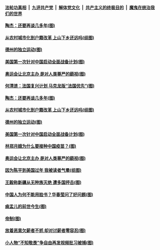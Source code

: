 ####  [法轮功真相](../../../../basic/blob/master/README.md?t=02251501) &nbsp;|&nbsp; [九评共产党](../../../../9ping.md/blob/master/README.md?t=02251501) &nbsp;|&nbsp; [解体党文化](../../../../jtdwh.md/blob/master/README.md?t=02251501)  &nbsp;|&nbsp; [共产主义的终极目的](../../../../gczydzjmd.md/blob/master/README.md?t=02251501) &nbsp;|&nbsp; [魔鬼在统治我们的世界](../../../../mgztzwmdsj.md/blob/master/README.md?t=02251501) 

#### [陶杰：还要再谈几多年(图)](../pages/p4/963667.md?t=02251501) 

#### [从农村城市化到户籍改革 上山下乡还远吗(组图)](../pages/p4/963538.md?t=02251501) 


#### [德州的独立运动(图)](../pages/p4/963550.md?t=02251501) 

#### [美国第一次针对中国启动全面战备计划(图)](../pages/p4/963549.md?t=02251501) 

#### [奥运会让北京主办 是对人类尊严的藐视(图)](../pages/p4/963542.md?t=02251501) 

#### [何清涟：法国复兴计划 马克龙版“法国优先”(图)](../pages/p4/963669.md?t=02251501) 

#### [陶杰：还要再谈几多年(图)](../pages/p4/963667.md?t=02251501) 


#### [从农村城市化到户籍改革 上山下乡还远吗(组图)](../pages/p4/963538.md?t=02251501) 



#### [德州的独立运动(图)](../pages/p4/963550.md?t=02251501) 

#### [美国第一次针对中国启动全面战备计划(图)](../pages/p4/963549.md?t=02251501) 

#### [林郑月娥为什么要接种中国疫苗？(图)](../pages/p4/963543.md?t=02251501) 

#### [奥运会让北京主办 是对人类尊严的藐视(图)](../pages/p4/963542.md?t=02251501) 



#### [因为陈平到美国过年 我被读者气晕(组图)](../pages/p4/963425.md?t=02251501) 

#### [王毅称新疆从无种族灭绝 遭多国抨击(图)](../pages/p4/963422.md?t=02251501) 

#### [中国人为何不能用脸书？华春莹问了好问题(图)](../pages/p4/963420.md?t=02251501) 

#### [痰盂儿的前世今生(图)](../pages/p4/963409.md?t=02251501) 

#### [帝制(图)](../pages/p4/963408.md?t=02251501) 

#### [放着恶意欠薪者不抓 却对讨薪者零容忍(图)](../pages/p4/963417.md?t=02251501) 


#### [小人物“不知敬畏”争自由再发视频批习被捕(图)](../pages/p4/963319.md?t=02251501) 

